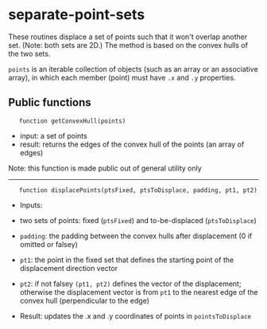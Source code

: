 separate-point-sets
===================

These routines displace a set of points such that it won't overlap another set. (Note: both sets are 2D.) The method is based on the convex hulls of the two sets.

```points``` is an iterable collection of objects (such as an array or an associative array), in which each member (point) must have ```.x``` and ```.y``` properties.

Public functions
---

```
   function getConvexHull(points)
```

* input: a set of points
* result: returns the edges of the convex hull of the points (an array of edges)

Note: this function is made public out of general utility only

---

```
   function displacePoints(ptsFixed, ptsToDisplace, padding, pt1, pt2)
```

* Inputs:
 * two sets of points: fixed (```ptsFixed```) and to-be-displaced (```ptsToDisplace```)
 * ```padding```: the padding between the convex hulls after displacement (0 if omitted or falsey)
 * ```pt1```: the point in the fixed set that defines the starting point of the displacement direction vector
 * ```pt2```: if not falsey ```(pt1, pt2)``` defines the vector of the displacement;
 otherwise the displacement vector is from ```pt1``` to the nearest edge of the convex hull (perpendicular to the edge)

* Result: updates the .x and .y coordinates of points in ```pointsToDisplace```

